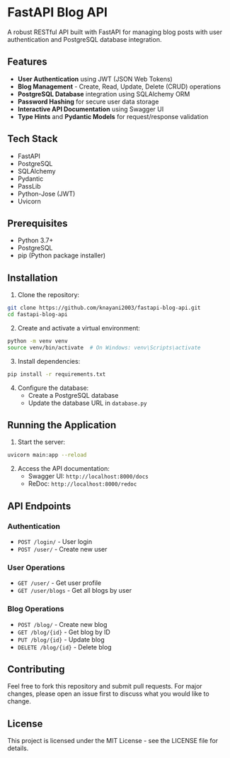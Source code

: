 # FastAPI Blog API

A robust RESTful API built with FastAPI for managing blog posts with user authentication and PostgreSQL database integration.

## Features

- **User Authentication** using JWT (JSON Web Tokens)
- **Blog Management** - Create, Read, Update, Delete (CRUD) operations
- **PostgreSQL Database** integration using SQLAlchemy ORM
- **Password Hashing** for secure user data storage
- **Interactive API Documentation** using Swagger UI
- **Type Hints** and **Pydantic Models** for request/response validation

## Tech Stack

- FastAPI
- PostgreSQL
- SQLAlchemy
- Pydantic
- PassLib
- Python-Jose (JWT)
- Uvicorn

## Prerequisites

- Python 3.7+
- PostgreSQL
- pip (Python package installer)

## Installation

1. Clone the repository:
```bash
git clone https://github.com/knayani2003/fastapi-blog-api.git
cd fastapi-blog-api
```

2. Create and activate a virtual environment:
```bash
python -m venv venv
source venv/bin/activate  # On Windows: venv\Scripts\activate
```

3. Install dependencies:
```bash
pip install -r requirements.txt
```

4. Configure the database:
   - Create a PostgreSQL database
   - Update the database URL in `database.py`

## Running the Application

1. Start the server:
```bash
uvicorn main:app --reload
```

2. Access the API documentation:
   - Swagger UI: `http://localhost:8000/docs`
   - ReDoc: `http://localhost:8000/redoc`

## API Endpoints

### Authentication
- `POST /login/` - User login
- `POST /user/` - Create new user

### User Operations
- `GET /user/` - Get user profile
- `GET /user/blogs` - Get all blogs by user

### Blog Operations
- `POST /blog/` - Create new blog
- `GET /blog/{id}` - Get blog by ID
- `PUT /blog/{id}` - Update blog
- `DELETE /blog/{id}` - Delete blog

## Contributing

Feel free to fork this repository and submit pull requests. For major changes, please open an issue first to discuss what you would like to change.

## License

This project is licensed under the MIT License - see the LICENSE file for details.
